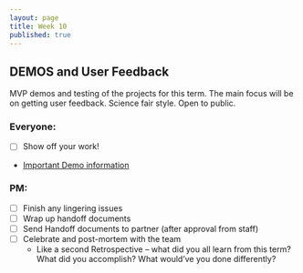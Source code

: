 ```yaml
---
layout: page
title: Week 10
published: true
---
```



## DEMOS and User Feedback

MVP demos and testing of the projects for this term. The main focus will be on getting user feedback. Science fair style. Open to public.

### Everyone:
* [ ] Show off your work!
* [Important Demo information](demos.md)

### PM:
* [ ] Finish any lingering issues
* [ ] Wrap up handoff documents
* [ ] Send Handoff documents to partner (after approval from staff)
* [ ] Celebrate and post-mortem with the team
  * Like a second Retrospective – what did you all learn from this term? What did you accomplish? What would’ve you done differently?
